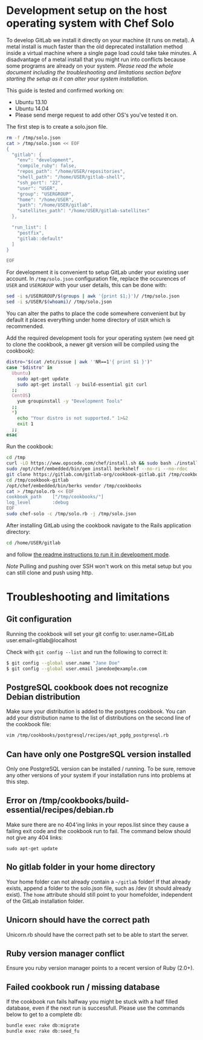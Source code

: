 # Development setup on the host operating system with Chef Solo

To develop GitLab we install it directly on your machine (it runs on metal).
A metal install is much faster than the old deprecated installation method inside a virtual machine where a single page load could take take minutes.
A disadvantage of a metal install that you might run into conflicts because some programs are already on your system.
*Please read the whole document including the troubleshooting and limitations section before starting the setup as it can alter your system installation.*

This guide is tested and confirmed working on:

* Ubuntu 13.10
* Ubuntu 14.04
* Please send merge request to add other OS's you've tested it on.

The first step is to create a solo.json file.

```bash
rm -f /tmp/solo.json
cat > /tmp/solo.json << EOF
{
  "gitlab": {
    "env": "development",
    "compile_ruby": false,
    "repos_path": "/home/USER/repositories",
    "shell_path": "/home/USER/gitlab-shell",
    "ssh_port": "22",
    "user": "USER",
    "group": "USERGROUP",
    "home": "/home/USER",
    "path": "/home/USER/gitlab",
    "satellites_path": "/home/USER/gitlab-satellites"
  },

  "run_list": [
    "postfix",
    "gitlab::default"
  ]
}

EOF
```

For development it is convenient to setup GitLab under your existing user account.
In `/tmp/solo.json` configuration file, replace the occurences of `USER` and `USERGROUP` with your user details, this can be done with:

```bash
sed -i s/USERGROUP/$(groups | awk '{print $1;}')/ /tmp/solo.json
sed -i s/USER/$(whoami)/ /tmp/solo.json
```

You can alter the paths to place the code somewhere convenient but by default it places everything under home directory of `USER` which is recommended.

Add the required development tools for your operating system (we need git to clone the cookbook, a newer git version will be compiled using the cookbook):

```bash
distro="$(cat /etc/issue | awk ''NR==1'{ print $1 }')"
case "$distro" in
  Ubuntu)
    sudo apt-get update
    sudo apt-get install -y build-essential git curl
  ;;
  CentOS)
    yum groupinstall -y "Development Tools"
  ;;
  *)
    echo "Your distro is not supported." 1>&2
    exit 1
  ;;
esac
```

Run the cookbook:

```bash
cd /tmp
curl -LO https://www.opscode.com/chef/install.sh && sudo bash ./install.sh -v 11.4.4
sudo /opt/chef/embedded/bin/gem install berkshelf --no-ri --no-rdoc
git clone https://gitlab.com/gitlab-org/cookbook-gitlab.git /tmp/cookbook-gitlab
cd /tmp/cookbook-gitlab
/opt/chef/embedded/bin/berks vendor /tmp/cookbooks
cat > /tmp/solo.rb << EOF
cookbook_path    ["/tmp/cookbooks/"]
log_level        :debug
EOF
sudo chef-solo -c /tmp/solo.rb -j /tmp/solo.json
```

After installing GitLab using the cookbook navigate to the Rails application directory:

```bash
cd /home/USER/gitlab
```

and follow [the readme instructions to run it in development mode](https://gitlab.com/gitlab-org/gitlab-ce/blob/master/README.md#run-in-development-mode).

*Note* Pulling and pushing over SSH won't work on this metal setup but you can still clone and push using http.

# Troubleshooting and limitations

## Git configuration

Running the cookbook will set your git config to:
user.name=GitLab
user.email=gitlab@localhost

Check with `git config --list` and run the following to correct it:

```bash
$ git config --global user.name "Jane Doe"
$ git config --global user.email janedoe@example.com
```

## PostgreSQL cookbook does not recognize Debian distribution

Make sure your distribution is added to the postgres cookbook.
You can add your distribution name to the list of distributions on the second line of the cookbook file:

```bash
vim /tmp/cookbooks/postgresql/recipes/apt_pgdg_postgresql.rb
```

## Can have only one PostgreSQL version installed

Only one PostgreSQL version can be installed / running. To be sure, remove any other versions of your system if your installation runs into problems at this step.

## Error on /tmp/cookbooks/build-essential/recipes/debian.rb

Make sure there are no 404'ing links in your repos.list since they cause a failing exit code and the cookbook run to fail. The command below should not give any 404 links:

```
sudo apt-get update
```

## No gitlab folder in your home directory

Your home folder can not already contain a `~/gitlab` folder! If that already exists, append a folder to the solo.json file, such as /dev (it should already exist).
The `home` attribute should still point to your homefolder, independent of the GitLab installation folder.

## Unicorn should have the correct path

Unicorn.rb should have the correct path set to be able to start the server.

## Ruby version manager conflict

Ensure you ruby version manager points to a recent version of Ruby (2.0+).

## Failed cookbook run / missing database

If the cookbook run fails halfway you might be stuck with a half filled database, even if the next run is successfull.
Please use the commands below to get to a complete db:

```bash
bundle exec rake db:migrate
bundle exec rake db:seed_fu
```
